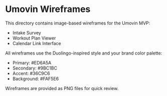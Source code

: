 # Umovin Wireframes

This directory contains image-based wireframes for the Umovin MVP:
- Intake Survey
- Workout Plan Viewer
- Calendar Link Interface

All wireframes use the Duolingo-inspired style and your brand color palette:
- Primary: #ED6A5A
- Secondary: #9BC1BC
- Accent: #36C9C6
- Background: #FAF5E6

Wireframes are provided as PNG files for quick review.
